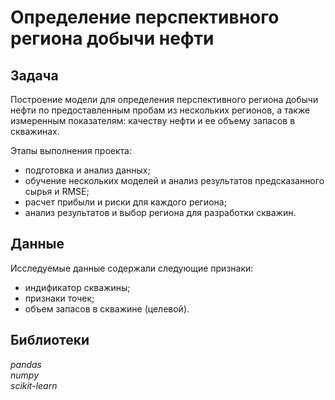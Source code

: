 # Определение перспективного региона добычи нефти

## Задача
Построение модели для определения перспективного региона добычи нефти по предоставленным пробам из нескольких регионов, а также измеренным показателям: качеству нефти и ее объему запасов в скважинах.

Этапы выполнения проекта:
- подготовка и анализ данных;
- обучение нескольких моделей и анализ результатов предсказанного сырья и RMSE;
- расчет прибыли и риски для каждого региона;
- анализ результатов и выбор региона для разработки скважин.

## Данные
Исследуемые данные содержали следующие признаки:
- индификатор скважины;
- признаки точек;
- объем запасов в скважине (целевой).

## Библиотеки
*pandas*\
*numpy*\
*scikit-learn*

